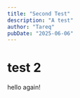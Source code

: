 ```yaml
---
title: "Second Test"
description: "A test"
author: "Tareq"
pubDate: "2025-06-06"
---
```


# test 2

hello again!
